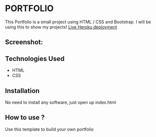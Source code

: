 # PORTFOLIO
This Portfolio is a small project using HTML / CSS and Bootstrap. I will be using this to show my projects!
[Live Heroku deployment]()
## Screenshot:
## Technologies Used
* HTML
* CSS
## Installation
No need to install any software, just open up index.html
## How to use ?
Use this template to build your own portfolio
